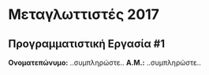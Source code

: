 # Μεταγλωττιστές 2017
## Προγραμματιστική Εργασία #1

**Ονοματεπώνυμο:** ..συμπληρώστε..
**Α.Μ.:** ..συμπληρώστε..


